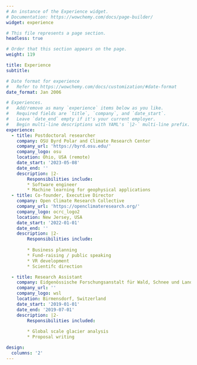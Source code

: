 ```yaml
---
# An instance of the Experience widget.
# Documentation: https://wowchemy.com/docs/page-builder/
widget: experience

# This file represents a page section.
headless: true

# Order that this section appears on the page.
weight: 119

title: Experience
subtitle:

# Date format for experience
#   Refer to https://wowchemy.com/docs/customization/#date-format
date_format: Jan 2006

# Experiences.
#   Add/remove as many `experience` items below as you like.
#   Required fields are `title`, `company`, and `date_start`.
#   Leave `date_end` empty if it's your current employer.
#   Begin multi-line descriptions with YAML's `|2-` multi-line prefix.
experience:
  - title: Postdoctoral researcher
    company: OSU Byrd Polar and Climate Research Center 
    company_url: 'https://byrd.osu.edu/'
    company_logo: osu
    location: Ohio, USA (remote)
    date_start: '2023-05-08'
    date_end: ''
    description: |2-
        Responsibilities include:
        * Software engineer
        * Machine learning for geophysical applications
  - title: Co-founder, Executive Director
    company: Open Climate Research Collective
    company_url: 'https://openclimateresearch.org/'
    company_logo: ocrc_logo2
    location: New Jersey, USA
    date_start: '2022-01-01'
    date_end: ''
    description: |2-
        Responsibilities include:
        
        * Business planning
        * Fund-raising / public speaking
        * VR development
        * Scientifc direction

  - title: Research Assistant
    company: Eidgenössische Forschungsanstalt für Wald, Schnee und Landschaft
    company_url: ''
    company_logo: wsl
    location: Birmensdorf, Switzerland
    date_start: '2019-01-01'
    date_end: '2019-07-01'
    description: |2-
        Responsibilities included:
        
        * Global scale glacier analysis
        * Proposal writing

design:
  columns: '2'
---
```

